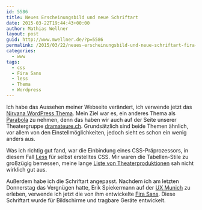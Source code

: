 ```yaml
---
id: 5586
title: Neues Erscheinungsbild und neue Schriftart
date: 2015-03-22T19:44:43+00:00
author: Mathias Wellner
layout: post
guid: http://www.mwellner.de/?p=5586
permalink: /2015/03/22/neues-erscheinungsbild-und-neue-schriftart-fira-sans/
categories:
  - www
tags:
  - css
  - Fira Sans
  - less
  - Thema
  - Wordpress
---
```

Ich habe das Aussehen meiner Webseite verändert, ich verwende jetzt das <a href="http://www.cryoutcreations.eu/nirvana" title="Nirvana WordPress Theme" target="_blank">Nirvana WordPress Thema</a>. Mein Ziel war es, ein anderes Thema als <a href="http://www.cryoutcreations.eu/parabola/" title="Parabola WordPress Theme" target="_blank">Parabola</a> zu nehmen, denn das haben wir auch auf der Seite unserer Theatergruppe <a href="http://dramateure.ch" title="die dramateure zürich" target="_blank">dramateure.ch</a>. Grundsätzlich sind beide Themen ähnlich, vor allem von den Einstellmöglichkeiten, jedoch sieht es schon ein wenig anders aus. 

Was ich richtig gut fand, war die Einbindung eines CSS-Präprozessors, in diesem Fall <a href="http://lesscss.org/" title="Less CSS" target="_blank">Less</a> für selbst erstelltes CSS. Mir waren die Tabellen-Stile zu großzügig bemessen, meine lange [Liste von Theaterproduktionen](http://www.mwellner.de/schauspiel/ "Schauspiel/​Regie") sah nicht wirklich gut aus. 

Außerdem habe ich die Schriftart angepasst. Nachdem ich am letzten Donnerstag das Vergnügen hatte, Erik Spiekermann auf der <a href="http://2015.uxmunich.com/" title="UX Munich" target="_blank">UX Munich</a> zu erleben, verwende ich jetzt die von ihm entwickelte <a href="https://en.wikipedia.org/wiki/Fira_Sans" title="Fira Sans" target="_blank">Fira Sans</a>. Diese Schriftart wurde für Bildschirme und tragbare Geräte entwickelt.